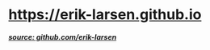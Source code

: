 # https://erik-larsen.github.io

##### [source: github.com/erik-larsen](https://github.com/erik-larsen)
